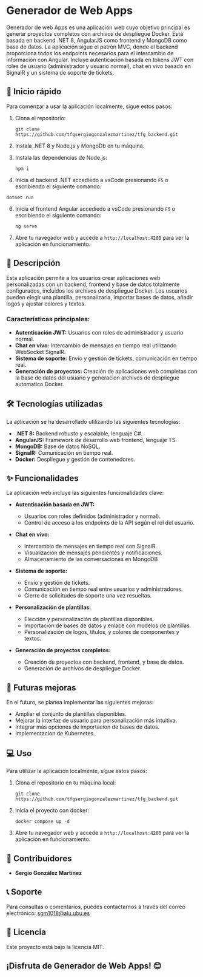 Generador de Web Apps
=====================

Generador de web Apps es una aplicación web cuyo objetivo principal es generar proyectos completos con archivos de despliegue Docker. Está basada en backend .NET 8, AngularJS como frontend y MongoDB como base de datos. La aplicación sigue el patrón MVC, donde el backend proporciona todos los endpoints necesarios para el intercambio de información con Angular. Incluye autenticación basada en tokens JWT con roles de usuario (administrador y usuario normal), chat en vivo basado en SignalR y un sistema de soporte de tickets.

🚀 Inicio rápido
----------------

Para comenzar a usar la aplicación localmente, sigue estos pasos:

1.  Clona el repositorio:

    `git clone https://github.com/tfgsergiogonzalezmartinez/tfg_backend.git`

2.  Instala .NET 8 y Node.js y MongoDb en tu máquina.
3.  Instala las dependencias de Node.js:

    `npm i`
4.  Inicia el backend .NET accediedo a vsCode presionando `F5` o escribiendo el siguiente comando:

   `dotnet run`

6.  Inicia el frontend Angular accediedo a vsCode presionando `F5` o escribiendo el siguiente comando:

    `ng serve`

7.  Abre tu navegador web y accede a `http://localhost:4200` para ver la aplicación en funcionamiento.

📖 Descripción
--------------

Esta aplicación permite a los usuarios crear aplicaciones web personalizadas con un backend, frontend y base de datos totalmente configurados, incluidos los archivos de despliegue Docker. Los usuarios pueden elegir una plantilla, personalizarla, importar bases de datos, añadir logos y ajustar colores y textos.

### Características principales:

-   **Autenticación JWT:** Usuarios con roles de administrador y usuario normal.
-   **Chat en vivo:** Intercambio de mensajes en tiempo real utilizando WebSocket SignalR.
-   **Sistema de soporte:** Envío y gestión de tickets, comunicación en tiempo real.
-   **Generación de proyectos:** Creación de aplicaciones web completas con la base de datos del usuario y generacion archivos de despliegue automatico Docker.

🛠️ Tecnologías utilizadas
--------------------------

La aplicación se ha desarrollado utilizando las siguientes tecnologías:

-   **.NET 8:** Backend robusto y escalable, lenguaje C#.
-   **AngularJS:** Framework de desarrollo web frontend, lenguaje TS.
-   **MongoDB:** Base de datos NoSQL.
-   **SignalR:** Comunicación en tiempo real.
-   **Docker:** Despliegue y gestión de contenedores.

✨ Funcionalidades
-----------------

La aplicación web incluye las siguientes funcionalidades clave:

-   **Autenticación basada en JWT:**

    -   Usuarios con roles definidos (administrador y normal).
    -   Control de acceso a los endpoints de la API según el rol del usuario.
-   **Chat en vivo:**

    -   Intercambio de mensajes en tiempo real con SignalR.
    -   Visualización de mensajes pendientes y notificaciones.
    -   Almacenamiento de las conversaciones en MongoDB
-   **Sistema de soporte:**

    -   Envío y gestión de tickets.
    -   Comunicación en tiempo real entre usuarios y administradores.
    -   Cierre de solicitudes de soporte una vez resueltas.
-   **Personalización de plantillas:**

    -   Elección y personalización de plantillas disponibles.
    -   Importación de bases de datos y enlace con modelos de plantillas.
    -   Personalización de logos, títulos, y colores de componentes y textos.
-   **Generación de proyectos completos:**

    -   Creación de proyectos con backend, frontend, y base de datos.
    -   Generación de archivos de despliegue Docker.

🚧 Futuras mejoras
------------------

En el futuro, se planea implementar las siguientes mejoras:

-   Ampliar el conjunto de plantillas disponibles.
-   Mejorar la interfaz de usuario para personalización más intuitiva.
-   Integrar más opciones de importacion de bases de datos.
-   Implementacion de Kubernetes.

💻 Uso
------

Para utilizar la aplicación localmente, sigue estos pasos:

1. Clona el repositorio en tu máquina local:

     
     `git clone https://github.com/tfgsergiogonzalezmartinez/tfg_backend.git`

2. inicia el proyecto con docker:

     `docker compose up -d`

3. Abre tu navegador web y accede a `http://localhost:4200` para ver la aplicación en funcionamiento.
 


🤝 Contribuidores
-----------------

-   **Sergio González Martínez**

📞 Soporte
----------

Para consultas o comentarios, puedes contactarnos a través del correo electrónico: sgm1018@alu.ubu.es

📄 Licencia
-----------

Este proyecto está bajo la licencia MIT.

¡Disfruta de Generador de Web Apps! 😊
--------------------------------------

